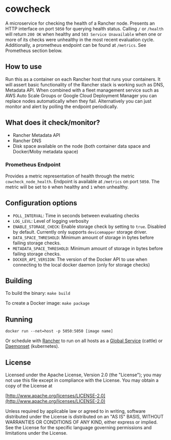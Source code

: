 cowcheck
========

A microservice for checking the health of a Rancher node. 
Presents an HTTP interface on port `5050` for querying health status.
Calling `/` or `/health` will return `200 OK` when healthy and `503 Service Unavailable` when one
or more of its checks were unhealthy in the most recent evaluation cycle. Additionally, a prometheus 
endpoint can be found at `/metrics`. See Prometheus section below.

## How to use
Run this as a container on each Rancher host that runs your containers. It will assert 
basic functionality of the Rancher stack is working such as DNS, Metadata API. When combined
with a fleet management service such as AWS Auto Scale Groups or Google Cloud Deployment Manager 
you can replace nodes automatically when they fail. Alternatively you can just monitor and alert 
by polling the endpoint periodically.  

## What does it check/monitor? 

* Rancher Metadata API
* Rancher DNS
* Disk space available on the node (both container data space and Docker/Moby metadata space)
                                                              
### Prometheus Endpoint
Provides a metric representation of health through the metric `cowcheck_node_health`. 
Endpoint is available at `/metrics` on port `5050`. The metric will be set to `0` 
when healthy and `1` when unhealthy.

## Configuration options

* `POLL_INTERVAL`: Time in seconds between evaluating checks
* `LOG_LEVL`: Level of logging verbosity
* `ENABLE_STORAGE_CHECK`: Enable storage check by setting to `true`. Disabled by default. Currently only supports `devicemapper` storage driver.
* `DATA_SPACE_THRESHOLD`: Minimum amount of storage in bytes before failing storage checks.
* `METADATA_SPACE_THRESHOLD`: Minimum amount of storage in bytes before failing storage checks.
* `DOCKER_API_VERSION`: The version of the Docker API to use when connecting to the local docker daemon (only for storage checks)

## Building

To build the binary:
`make build`

To create a Docker image: 
`make package`


## Running

`docker run --net=host -p 5050:5050 [image name]`

Or schedule with [Rancher](http://rancher.com) to run on all hosts as a 
[Global Service](https://docs.rancher.com/rancher/v1.6/en/cattle/scheduling/#global-service) (cattle) 
or [Daemonset](https://kubernetes.io/docs/concepts/workloads/controllers/daemonset/) (kubernetes). 

## License

Licensed under the Apache License, Version 2.0 (the "License");
you may not use this file except in compliance with the License.
You may obtain a copy of the License at

[http://www.apache.org/licenses/LICENSE-2.0](http://www.apache.org/licenses/LICENSE-2.0)

Unless required by applicable law or agreed to in writing, software
distributed under the License is distributed on an "AS IS" BASIS,
WITHOUT WARRANTIES OR CONDITIONS OF ANY KIND, either express or implied.
See the License for the specific language governing permissions and
limitations under the License.
